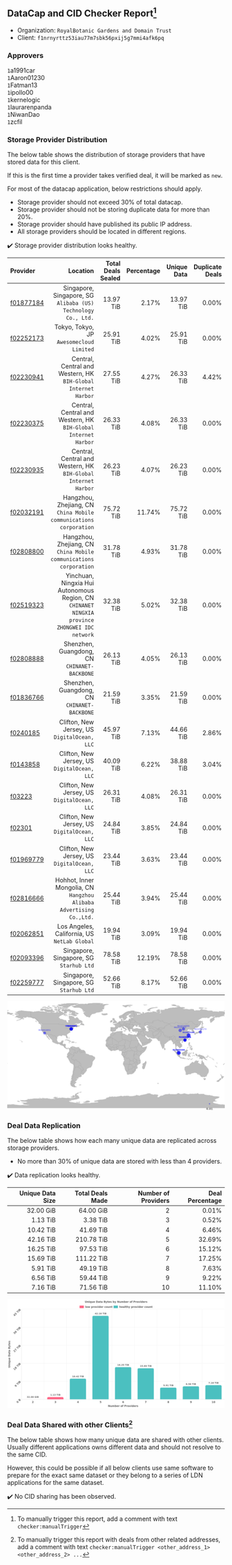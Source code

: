 ## DataCap and CID Checker Report[^1]
 - Organization: `RoyalBotanic Gardens and Domain Trust`
 - Client: `f1nrnyrttz53iau77m7sbk56pxij5g7mmi4afk6pq`
### Approvers
`1`a1991car<br/>`1`Aaron01230<br/>`1`Fatman13<br/>`1`ipollo00<br/>`1`kernelogic<br/>`1`laurarenpanda<br/>`1`NiwanDao<br/>`1`zcfil


### Storage Provider Distribution
The below table shows the distribution of storage providers that have stored data for this client.

If this is the first time a provider takes verified deal, it will be marked as `new`.

For most of the datacap application, below restrictions should apply.
 - Storage provider should not exceed 30% of total datacap.
 - Storage provider should not be storing duplicate data for more than 20%.
 - Storage provider should have published its public IP address.
 - All storage providers should be located in different regions.

✔️ Storage provider distribution looks healthy.

| Provider                                              |                                                                                         Location | Total Deals Sealed | Percentage | Unique Data | Duplicate Deals |
| :---------------------------------------------------- | -----------------------------------------------------------------------------------------------: | -----------------: | ---------: | ----------: | --------------: |
| [f01877184](https://filfox.info/en/address/f01877184) |                                 Singapore, Singapore, SG<br/>`Alibaba (US) Technology Co., Ltd.` |          13.97 TiB |      2.17% |   13.97 TiB |           0.00% |
| [f02252173](https://filfox.info/en/address/f02252173) |                                                      Tokyo, Tokyo, JP<br/>`Awesomecloud Limited` |          25.91 TiB |      4.02% |   25.91 TiB |           0.00% |
| [f02230941](https://filfox.info/en/address/f02230941) |                                Central, Central and Western, HK<br/>`BIH-Global Internet Harbor` |          27.55 TiB |      4.27% |   26.33 TiB |           4.42% |
| [f02230375](https://filfox.info/en/address/f02230375) |                                Central, Central and Western, HK<br/>`BIH-Global Internet Harbor` |          26.33 TiB |      4.08% |   26.33 TiB |           0.00% |
| [f02230935](https://filfox.info/en/address/f02230935) |                                Central, Central and Western, HK<br/>`BIH-Global Internet Harbor` |          26.23 TiB |      4.07% |   26.23 TiB |           0.00% |
| [f02032191](https://filfox.info/en/address/f02032191) |                             Hangzhou, Zhejiang, CN<br/>`China Mobile communications corporation` |          75.72 TiB |     11.74% |   75.72 TiB |           0.00% |
| [f02808800](https://filfox.info/en/address/f02808800) |                             Hangzhou, Zhejiang, CN<br/>`China Mobile communications corporation` |          31.78 TiB |      4.93% |   31.78 TiB |           0.00% |
| [f02519323](https://filfox.info/en/address/f02519323) | Yinchuan, Ningxia Hui Autonomous Region, CN<br/>`CHINANET NINGXIA province ZHONGWEI IDC network` |          32.38 TiB |      5.02% |   32.38 TiB |           0.00% |
| [f02808888](https://filfox.info/en/address/f02808888) |                                                  Shenzhen, Guangdong, CN<br/>`CHINANET-BACKBONE` |          26.13 TiB |      4.05% |   26.13 TiB |           0.00% |
| [f01836766](https://filfox.info/en/address/f01836766) |                                                  Shenzhen, Guangdong, CN<br/>`CHINANET-BACKBONE` |          21.59 TiB |      3.35% |   21.59 TiB |           0.00% |
| [f0240185](https://filfox.info/en/address/f0240185)   |                                                  Clifton, New Jersey, US<br/>`DigitalOcean, LLC` |          45.97 TiB |      7.13% |   44.66 TiB |           2.86% |
| [f0143858](https://filfox.info/en/address/f0143858)   |                                                  Clifton, New Jersey, US<br/>`DigitalOcean, LLC` |          40.09 TiB |      6.22% |   38.88 TiB |           3.04% |
| [f03223](https://filfox.info/en/address/f03223)       |                                                  Clifton, New Jersey, US<br/>`DigitalOcean, LLC` |          26.31 TiB |      4.08% |   26.31 TiB |           0.00% |
| [f02301](https://filfox.info/en/address/f02301)       |                                                  Clifton, New Jersey, US<br/>`DigitalOcean, LLC` |          24.84 TiB |      3.85% |   24.84 TiB |           0.00% |
| [f01969779](https://filfox.info/en/address/f01969779) |                                                  Clifton, New Jersey, US<br/>`DigitalOcean, LLC` |          23.44 TiB |      3.63% |   23.44 TiB |           0.00% |
| [f02816666](https://filfox.info/en/address/f02816666) |                           Hohhot, Inner Mongolia, CN<br/>`Hangzhou Alibaba Advertising Co.,Ltd.` |          25.44 TiB |      3.94% |   25.44 TiB |           0.00% |
| [f02062851](https://filfox.info/en/address/f02062851) |                                                  Los Angeles, California, US<br/>`NetLab Global` |          19.94 TiB |      3.09% |   19.94 TiB |           0.00% |
| [f02093396](https://filfox.info/en/address/f02093396) |                                                       Singapore, Singapore, SG<br/>`Starhub Ltd` |          78.58 TiB |     12.19% |   78.58 TiB |           0.00% |
| [f02259777](https://filfox.info/en/address/f02259777) |                                                       Singapore, Singapore, SG<br/>`Starhub Ltd` |          52.66 TiB |      8.17% |   52.66 TiB |           0.00% |

<img src="https://raw.githubusercontent.com/data-preservation-programs/filplus-checker-assets/main/filecoin-project/filecoin-plus-large-datasets/issues/2067/1698805091521.png"/>

### Deal Data Replication
The below table shows how each many unique data are replicated across storage providers.

- No more than 30% of unique data are stored with less than 4 providers.

✔️ Data replication looks healthy.

| Unique Data Size | Total Deals Made | Number of Providers | Deal Percentage |
| ---------------: | ---------------: | ------------------: | --------------: |
|        32.00 GiB |        64.00 GiB |                   2 |           0.01% |
|         1.13 TiB |         3.38 TiB |                   3 |           0.52% |
|        10.42 TiB |        41.69 TiB |                   4 |           6.46% |
|        42.16 TiB |       210.78 TiB |                   5 |          32.69% |
|        16.25 TiB |        97.53 TiB |                   6 |          15.12% |
|        15.69 TiB |       111.22 TiB |                   7 |          17.25% |
|         5.91 TiB |        49.19 TiB |                   8 |           7.63% |
|         6.56 TiB |        59.44 TiB |                   9 |           9.22% |
|         7.16 TiB |        71.56 TiB |                  10 |          11.10% |

<img src="https://raw.githubusercontent.com/data-preservation-programs/filplus-checker-assets/main/filecoin-project/filecoin-plus-large-datasets/issues/2067/1698805092114.png"/>

### Deal Data Shared with other Clients[^3]
The below table shows how many unique data are shared with other clients.
Usually different applications owns different data and should not resolve to the same CID.

However, this could be possible if all below clients use same software to prepare for the exact same dataset or they belong to a series of LDN applications for the same dataset.

✔️ No CID sharing has been observed.

[^1]: To manually trigger this report, add a comment with text `checker:manualTrigger`

[^2]: Deals from those addresses are combined into this report as they are specified with `checker:manualTrigger`

[^3]: To manually trigger this report with deals from other related addresses, add a comment with text `checker:manualTrigger <other_address_1> <other_address_2> ...`
